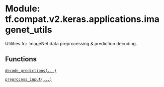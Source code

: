 <div itemscope itemtype="http://developers.google.com/ReferenceObject">
<meta itemprop="name" content="tf.compat.v2.keras.applications.imagenet_utils" />
<meta itemprop="path" content="Stable" />
</div>

# Module: tf.compat.v2.keras.applications.imagenet_utils

Utilities for ImageNet data preprocessing & prediction decoding.

<!-- Placeholder for "Used in" -->


## Functions

[`decode_predictions(...)`](../../../../../tf/keras/applications/imagenet_utils/decode_predictions.md)

[`preprocess_input(...)`](../../../../../tf/keras/applications/imagenet_utils/preprocess_input.md)

